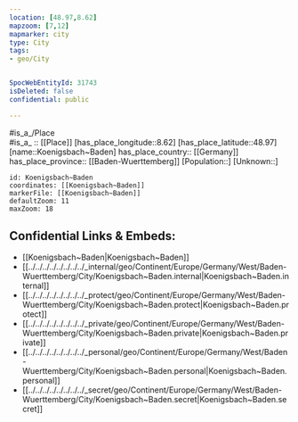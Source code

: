 ```yaml
---
location: [48.97,8.62] 
mapzoom: [7,12] 
mapmarker: city 
type: City
tags:
- geo/City


SpocWebEntityId: 31743
isDeleted: false
confidential: public

---
```

#is_a_/Place  
#is_a_ :: [[Place]] 
[has_place_longitude::8.62] 
[has_place_latitude::48.97] 
[name::Koenigsbach~Baden] 
has_place_country:: [[Germany]]  
has_place_province:: [[Baden-Wuerttemberg]] 
[Population::] 
[Unknown::] 


```leaflet
id: Koenigsbach~Baden
coordinates: [[Koenigsbach~Baden]] 
markerFile: [[Koenigsbach~Baden]] 
defaultZoom: 11 
maxZoom: 18
```


## Confidential Links & Embeds: 
- [[Koenigsbach~Baden|Koenigsbach~Baden]]  
- [[../../../../../../../../_internal/geo/Continent/Europe/Germany/West/Baden-Wuerttemberg/City/Koenigsbach~Baden.internal|Koenigsbach~Baden.internal]] 
- [[../../../../../../../../_protect/geo/Continent/Europe/Germany/West/Baden-Wuerttemberg/City/Koenigsbach~Baden.protect|Koenigsbach~Baden.protect]] 
- [[../../../../../../../../_private/geo/Continent/Europe/Germany/West/Baden-Wuerttemberg/City/Koenigsbach~Baden.private|Koenigsbach~Baden.private]] 
- [[../../../../../../../../_personal/geo/Continent/Europe/Germany/West/Baden-Wuerttemberg/City/Koenigsbach~Baden.personal|Koenigsbach~Baden.personal]] 
- [[../../../../../../../../_secret/geo/Continent/Europe/Germany/West/Baden-Wuerttemberg/City/Koenigsbach~Baden.secret|Koenigsbach~Baden.secret]] 
